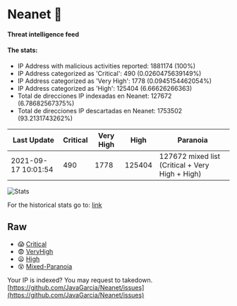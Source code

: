 # Neanet :hocho:
#### Threat intelligence feed
#### The stats:

- IP Address with malicious activities reported: 1881174 (100%)
- IP Address categorized as 'Critical':  490 (0.0260475639149%)
- IP Address categorized as 'Very High':  1778 (0.0945154462054%)
- IP Address categorized as 'High':  125404 (6.66626266363)
- Total de direcciones IP indexadas en Neanet:  127672 (6.78682567375%)
- Total de direcciones IP descartadas en Neanet:  1753502 (93.2131743262%)

| Last Update | Critical | Very High | High | Paranoia |
| --- | --- | --- | --- | --- |
| 2021-09-17 10:01:54 | 490 | 1778 | 125404 | 127672 mixed list (Critical + Very High + High)|

![Stats](https://docs.google.com/spreadsheets/d/e/2PACX-1vSnaNMIXVabIpDJjufMlzH7poXnshF3mgd8Is1g9ytUEzVsP5my4Trn8f-xkoLLQ38xpL3HtmUexLo6/pubchart?oid=501124687&format=image)

For the historical stats go to: [link](/stats.csv)
## Raw
- :scream: [Critical](https://raw.githubusercontent.com/JavaGarcia/Neanet/master/blacklists/neanet_critical.txt)
- :fearful: [VeryHigh](https://raw.githubusercontent.com/JavaGarcia/Neanet/master/blacklists/neanet_veryHigh.txtt)
- :frowning: [High](https://raw.githubusercontent.com/JavaGarcia/Neanet/master/blacklists/neanet_high.txt)
- :dizzy_face: [Mixed-Paranoia](https://raw.githubusercontent.com/JavaGarcia/Neanet/master/blacklists/neanet_all.txt)


Your IP is indexed? You may request to takedown. [https://github.com/JavaGarcia/Neanet/issues](https://github.com/JavaGarcia/Neanet/issues)

























































































































































































































































































































































































































































































































































































































































































































































































































































































































































































































































































































































































































































































































































































































































































































































































































































































































































































































































































































































































































































































































































































































































































































































































































































































































































































































































































































































































































































































































































































































































































































































































































































































































































































































































































































































































































































































































































































































































































































































































































































































































































































































































































































































































































































































































































































































































































































































































































































































































































































































































































































































































































































































































































































































































































































































































































































































































































































































































































































































































































































































































































































































































































































































































































































































































































































































































































































































































































































































































































































































































































































































































































































































































































































































































































































































































































































































































































































































































































































































































































































































































































































































































































































































































































































































































































































































































































































































































































































































































































































































